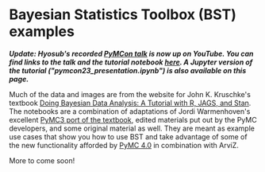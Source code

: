 # Bayesian Statistics Toolbox (BST) examples

***Update: Hyosub's recorded [PyMCon talk](https://www.youtube.com/watch?v=ElfToZ9EBpM) is now up on YouTube. You can find links to the talk and the tutorial notebook [here](https://discourse.pymc.io/t/pymcon-web-series-05-the-bayesian-statistics-toolbox-april-17th-2023-hyosub-kim/11845). A Jupyter version of the tutorial ("pymcon23_presentation.ipynb") is also available on this page.***

Much of the data and images are from the website for John K. Kruschke's textbook [Doing Bayesian Data Analysis: A Tutorial with R, JAGS, and Stan](https://sites.google.com/site/doingbayesiandataanalysis/). The notebooks are a combination of adaptations of Jordi Warmenhoven's excellent [PyMC3 port of the textbook](https://github.com/JWarmenhoven/DBDA-python), edited materials put out by the PyMC developers, and some original material as well. They are meant as example use cases that show you how to use BST and take advantage of some of the new functionality afforded by [PyMC 4.0](https://www.pymc.io/welcome.html) in combination with ArviZ.   

More to come soon! 

